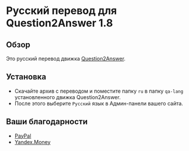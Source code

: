 Русский перевод для Question2Answer 1.8
===

Обзор
---
Это русский перевод движка [Question2Answer](http://question2answer.org/).

Установка
---
* Скачайте архив с переводом и поместите папку `ru` в папку `qa-lang` установленного движка Question2Answer.
* После этого выберите `Русский` язык в Админ-панели вашего сайта.

Ваши благодарности
---
* [PayPal](https://paypal.me/ferasinka)
* [Yandex.Money](https://money.yandex.ru/to/410012378124531)
